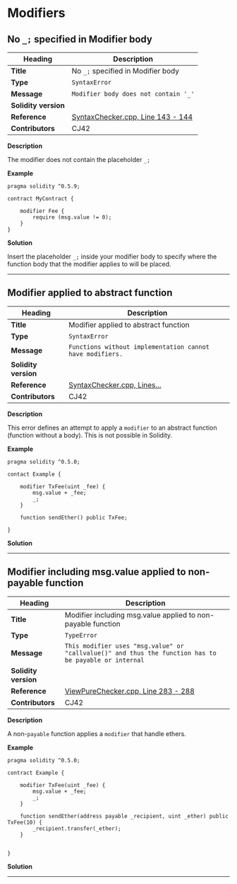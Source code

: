 # Modifiers

## No `_;` specified in Modifier body

|Heading|Description|
|-|-|
|**Title**|No `_;` specified in Modifier body|
|**Type**|`SyntaxError`|
|**Message**|```Modifier body does not contain '_'```|
|**Solidity version**||
|**Reference**|[SyntaxChecker.cpp, Line 143 - 144](https://github.com/ethereum/solidity/blob/1cc8475309dd1ae36436b0a5cb2285de0e679a35/libsolidity/analysis/SyntaxChecker.cpp#L143-L144)|
|**Contributors**|CJ42|


**Description**

The modifier does not contain the placeholder `_;`

**Example**

```solidity
pragma solidity ^0.5.9;

contract MyContract {

    modifier Fee {
        require (msg.value != 0);
    }
}

```

**Solution**

Insert the placeholder `_;` inside your modifier body to specify where the function body that the modifier applies to will be placed.


---

## Modifier applied to abstract function

|Heading|Description|
|-|-|
|**Title**|Modifier applied to abstract function|
|**Type**|`SyntaxError`|
|**Message**|```Functions without implementation cannot have modifiers.```|
|**Solidity version**||
|**Reference**|[SyntaxChecker.cpp, Lines...](#)|
|**Contributors**|CJ42|


**Description**

This error defines an attempt to apply a `modifier` to an abstract function (function without a body). This is not possible in Solidity.

**Example**

```solidity
pragma solidity ^0.5.0;

contact Example {

    modifier TxFee(uint _fee) {
        msg.value + _fee;
        _;
    }

    function sendEther() public TxFee;

}
```

**Solution**



---

## Modifier including msg.value applied to non-payable function

|Heading|Description|
|-|-|
|**Title**|Modifier including msg.value applied to non-payable function|
|**Type**|`TypeError`|
|**Message**|```This modifier uses "msg.value" or "callvalue()" and thus the function has to be payable or internal```|
|**Solidity version**||
|**Reference**|[ViewPureChecker.cpp, Line 283 - 288](https://github.com/ethereum/solidity/blob/f05805c955f73fd2ea1d14dc9edf14b472631b17/libsolidity/analysis/ViewPureChecker.cpp#L283-L288)|
|**Contributors**|CJ42|


**Description**

A non-`payable` function applies a `modifier` that handle ethers.

**Example**

```solidity
pragma solidity ^0.5.0;

contract Example {
    
    modifier TxFee(uint _fee) {
        msg.value + _fee;
        _;
    }
    
    function sendEther(address payable _recipient, uint _ether) public TxFee(10) {
        _recipient.transfer(_ether);
    }

    
}
```

**Solution**



---